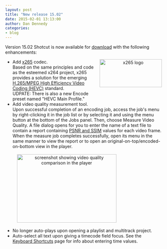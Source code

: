 ```yaml
---
layout: post
title: "New release 15.02"
date: 2015-02-01 13:13:00
author: Dan Dennedy
categories:
- blog
---
```


Version 15.02 Shotcut is now available for <a href="/shotcut_web/download/">download</a> with the following enhancements:

<ul><li><div class="separator" style="clear: right; float: right; margin-bottom: 1em; margin-left: 1em; text-align: center;"><img alt="x265 logo" border="0" src="http://2.bp.blogspot.com/-w1caLHjs68Q/VM5zD1Q01pI/AAAAAAAAGdM/naWZpfVL1_Q/s1600/x265LogoSmall.png" height="90" title="" width="200" /></div>Add <a href="http://x265.org/">x265</a> codec.<br />Based on the same principles and code as the esteemed x264 project, x265 provides a solution for the emerging <a href="https://en.wikipedia.org/wiki/High_Efficiency_Video_Coding">H.265/MPEG High Efficiency Video Coding (HEVC)</a> standard.<br />UDPATE: There is also a new Encode preset named "HEVC Main Profile."</li><li>Add video quality measurement tool.<br />Upon successful completion of an encoding job, access the job's menu by right-clicking it in the job list or by selecting it and using the menu button at the bottom of the Jobs panel. Then, choose Measure Video Quality. A file dialog opens for you to enter the name of a text file to contain a report containing <a href="http://www.compression.ru/video/quality_measure/info_en.html">PSNR and SSIM</a> values for each video frame. When the measure job completes successfully, open its menu in the same manner to view the report or to open an original-on-top/encoded-on-bottom view in the player.<br><br>
<a href="http://1.bp.blogspot.com/-1gpVlUY3QzQ/VO-HjJyW_oI/AAAAAAAAGpM/bYrUSQOgjsk/s1600/shotcut-vqm.jpg" imageanchor="1" style="margin-left: 1em; margin-right: 1em; text-align: center;"><img alt="screenshot showing video quality comparison in the player" border="0" src="http://1.bp.blogspot.com/-1gpVlUY3QzQ/VO-HjJyW_oI/AAAAAAAAGpM/bYrUSQOgjsk/s1600/shotcut-vqm.jpg" height="220" title="" width="320" /></a><br><br>
<div class="separator" style="clear: both; text-align: center;"></div></li><li>No longer auto-plays upon opening a playlist and multitrack project.</li><li>Auto-select all text upon giving a timecode field focus. See the <a href="http://www.shotcut.org/bin/view/Shotcut/KeyboardShortcuts#Entering_Time_Values">Keyboard Shortcuts</a> page for info about entering time values.</li></ul>
